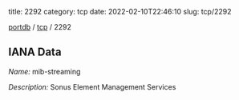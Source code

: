 title: 2292
category: tcp
date: 2022-02-10T22:46:10
slug: tcp/2292

[portdb](/) / [tcp](/category/tcp.html) / 2292


## IANA Data

_Name:_ mib-streaming

_Description:_ Sonus Element Management Services

